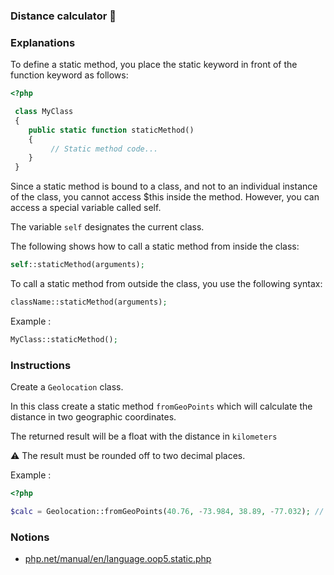 ### Distance calculator 🚀

### Explanations

To define a static method, you place the static keyword in front of the function keyword as follows:

```php
<?php

 class MyClass
 {
	public static function staticMethod()
	{
	     // Static method code...
	}
 }
```

Since a static method is bound to a class, and not to an individual instance of the class, you cannot access $this inside the method. However, you can access a special variable called self.

The variable `self` designates the current class.

The following shows how to call a static method from inside the class:

```php
self::staticMethod(arguments);
```

To call a static method from outside the class, you use the following syntax:

```php
className::staticMethod(arguments);
```

Example :

```php
MyClass::staticMethod();
```

### Instructions

Create a `Geolocation` class.

In this class create a static method `fromGeoPoints` which will calculate the distance in two geographic coordinates.

The returned result will be a float with the distance in `kilometers`

⚠ The result must be rounded off to two decimal places.

Example :

```php
<?php

$calc = Geolocation::fromGeoPoints(40.76, -73.984, 38.89, -77.032); // 333.09
```

### Notions

-   [php.net/manual/en/language.oop5.static.php](https://www.php.net/manual/en/language.oop5.static.php)
